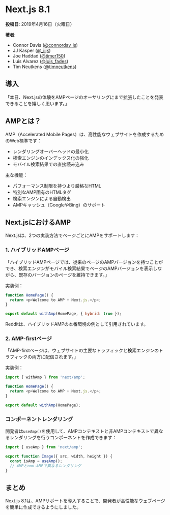# Next.js 8.1

**投稿日**: 2019年4月16日（火曜日）

**著者**:
- Connor Davis ([@connordav_is](https://twitter.com/connordav_is))
- JJ Kasper ([@_ijjk](https://twitter.com/_ijjk))
- Joe Haddad ([@timer150](https://twitter.com/timer150))
- Luis Alvarez ([@luis_fades](https://twitter.com/luis_fades))
- Tim Neutkens ([@timneutkens](https://twitter.com/timneutkens))

## 導入

「本日、Next.jsの体験をAMPページのオーサリングにまで拡張したことを発表できることを嬉しく思います。」

## AMPとは？

AMP（Accelerated Mobile Pages）は、高性能なウェブサイトを作成するためのWeb標準です：

- レンダリングオーバーヘッドの最小化
- 検索エンジンのインデックス化の強化
- モバイル検索結果での直接読み込み

主な機能：
- パフォーマンス制限を持つより厳格なHTML
- 特別なAMP固有のHTMLタグ
- 検索エンジンによる自動検出
- AMPキャッシュ（GoogleやBing）のサポート

## Next.jsにおけるAMP

Next.jsは、2つの実装方法でページごとにAMPをサポートします：

### 1. ハイブリッドAMPページ

「ハイブリッドAMPページでは、従来のページのAMPバージョンを持つことができ、検索エンジンがモバイル検索結果でページのAMPバージョンを表示しながら、既存のバージョンのページを維持できます。」

実装例：
```javascript
function HomePage() {
  return <p>Welcome to AMP + Next.js.</p>;
}

export default withAmp(HomePage, { hybrid: true });
```

Redditは、ハイブリッドAMPの本番環境の例として引用されています。

### 2. AMP-firstページ

「AMP-firstページは、ウェブサイトの主要なトラフィックと検索エンジンのトラフィックの両方に配信されます。」

実装例：
```javascript
import { withAmp } from 'next/amp';

function HomePage() {
  return <p>Welcome to AMP + Next.js.</p>;
}

export default withAmp(HomePage);
```

### コンポーネントレンダリング

開発者は`useAmp()`を使用して、AMPコンテキストと非AMPコンテキストで異なるレンダリングを行うコンポーネントを作成できます：

```javascript
import { useAmp } from 'next/amp';

export function Image({ src, width, height }) {
  const isAmp = useAmp();
  // AMPとnon-AMPで異なるレンダリング
}
```

## まとめ

Next.js 8.1は、AMPサポートを導入することで、開発者が高性能なウェブページを簡単に作成できるようにしました。
